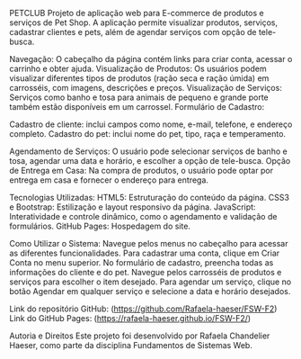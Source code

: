 PETCLUB
Projeto de aplicação web para E-commerce de produtos e serviços de Pet Shop. A aplicação permite visualizar produtos, serviços, cadastrar clientes e pets, além de agendar serviços com opção de tele-busca.

Navegação: O cabeçalho da página contém links para criar conta, acessar o carrinho e obter ajuda.
Visualização de Produtos: Os usuários podem visualizar diferentes tipos de produtos (ração seca e ração úmida) em carrosséis, com imagens, descrições e preços.
Visualização de Serviços: Serviços como banho e tosa para animais de pequeno e grande porte também estão disponíveis em um carrossel.
Formulário de Cadastro:

Cadastro de cliente: inclui campos como nome, e-mail, telefone, e endereço completo.
Cadastro do pet: inclui nome do pet, tipo, raça e temperamento.

Agendamento de Serviços: O usuário pode selecionar serviços de banho e tosa, agendar uma data e horário, e escolher a opção de tele-busca.
Opção de Entrega em Casa: Na compra de produtos, o usuário pode optar por entrega em casa e fornecer o endereço para entrega.

Tecnologias Utilizadas:
HTML5: Estruturação do conteúdo da página.
CSS3 e Bootstrap: Estilização e layout responsivo da página.
JavaScript: Interatividade e controle dinâmico, como o agendamento e validação de formulários.
GitHub Pages: Hospedagem do site.

Como Utilizar o Sistema:
Navegue pelos menus no cabeçalho para acessar as diferentes funcionalidades.
Para cadastrar uma conta, clique em Criar Conta no menu superior.
No formulário de cadastro, preencha todas as informações do cliente e do pet.
Navegue pelos carrosséis de produtos e serviços para escolher o item desejado.
Para agendar um serviço, clique no botão Agendar em qualquer serviço e selecione a data e horário desejados.

Link do repositório GitHub: (https://github.com/Rafaela-haeser/FSW-F2)
Link do GitHub Pages: (https://rafaela-haeser.github.io/FSW-F2/)

Autoria e Direitos
Este projeto foi desenvolvido por Rafaela Chandelier Haeser, como parte da disciplina Fundamentos de Sistemas Web.
